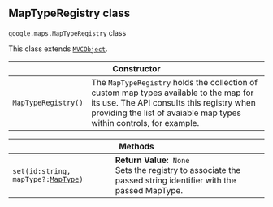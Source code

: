 <h2 id="MapTypeRegistry"> MapTypeRegistry class </h2><p>
<code><span itemprop="path">google.maps</span>.<span itemprop="name">MapTypeRegistry</span></code>
class
</p><p>This class extends
<code><a href="https://github.com/amenadiel/google-maps-documentation/blob/master/docs/MVCObject.md">MVCObject</a></code>.
</p><div class="devsite-table-wrapper"><table class="constructors responsive" summary="class MapTypeRegistry - Constructor">
<thead>
<tr><th colspan="2">Constructor</th>
</tr></thead>
<tbody>
<tr>
<td><code><span>MapTypeRegistry()</span></code></td>
<td>The <code><span>MapTypeRegistry</span></code> holds the collection of custom map types available to the map for its use. The API consults this registry when providing the list of avaiable map types within controls, for example.</td>
</tr>
</tbody>
</table></div><div class="devsite-table-wrapper"><table class="methods responsive" summary="class MapTypeRegistry - Methods">
<thead>
<tr><th colspan="2">Methods</th>
</tr></thead>
<tbody>
<tr>
<td><code><span>set(<wbr>id:string,<wbr> mapType?:</span><a href="https://github.com/amenadiel/google-maps-documentation/blob/master/docs/MapType.md"><span>MapType</span></a><span>)</span></code></td>
<td><div><strong>Return Value:</strong>&nbsp; <code>None</code></div>
<div class="desc">Sets the registry to associate the passed string identifier with the passed MapType.</div></td>
</tr>
</tbody>
</table></div>